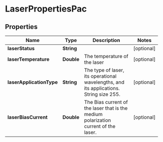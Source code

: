 
# LaserPropertiesPac

## Properties
Name | Type | Description | Notes
------------ | ------------- | ------------- | -------------
**laserStatus** | **String** |  |  [optional]
**laserTemperature** | **Double** | The temperature of the laser |  [optional]
**laserApplicationType** | **String** | The type of laser, its operational wavelengths, and its applications. String size 255. |  [optional]
**laserBiasCurrent** | **Double** | The Bias current of the laser that is the medium polarization current of the laser. |  [optional]



